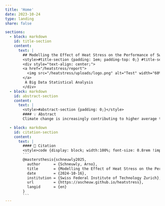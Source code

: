 ```yaml
---
title: 'Home'
date: 2023-10-24
type: landing
share: false

sections:
  - block: markdown
    id: title-section
    content:
      text: |
        ## Modelling the Effect of Heat Stress on the Performance of Swiss Dairy Cows
        <style>#title-section {padding: 1em; padding-top: 0;} #title-section > .flex {text-align: center;}</style>
        <div style="text-align: center;">
        <a href="/heatstress/report">
          <img src="/heatstress/uploads/logo.png" alt="Test" width="60%" style="display: block; margin: 0 auto;"/>
        </a>
         A Big Data Statistical Analysis
        </div>
  - block: markdown
    id: abstract-section
    content:
      text: |
        <style>#abstract-section {padding: 0;}</style>
        #### 💡 Abstract
        Climate change is increasingly contributing to higher average temperatures which lead to frequent and severe heat waves across the globe. These shifts can intensify heat stress in dairy cows and might adversely affect milk production and component yields. However, the degree of heat tolerance among dairy cow breeds has not been extensively studied in commercial production settings within Switzerland. Existing research has largely focused on a limited number of breeds in grassland-based systems outside of Switzerland. Using a comprehensive dataset comprising over 130 million records from the three major dairy cow breeding associations in Switzerland, we investigated the effect of weather on milk yield and energy-corrected milk yield across six dairy cow breeds, providing an unparalleled analysis in terms of scale and scope.

  - block: markdown
    id: citation-section
    content:
      text: |
        #### 🔗 Citation
        <style>code {display: block; width:100%; font-size: 0.8rem !important;} #citation-section {padding: 0;} #citation-section > .flex {display: block;} </style>
        ```
        @mastersthesis{schneuwly2025,
          author      = {Schneuwly, Arno},
          title       = {Modelling the Effect of Heat Stress on the Performance of Swiss Dairy Cows - A Big Data Statistical Analysis},
          date        = {2024-10-16},
          institution = {Swiss Federal Institute of Technology Zurich},
          url         = {https://ascheuw.github.io/heatstress},
          langid      = {en}
        }
        ```
---
```

